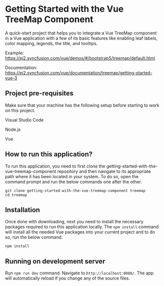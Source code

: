 # Getting Started with the Vue TreeMap Component

A quick-start project that helps you to integrate a Vue TreeMap component in a Vue application with a few of its basic features like enabling leaf labels, color mapping, legends, the title, and tooltips.  
 
Example: https://ej2.syncfusion.com/vue/demos/#/bootstrap5/treemap/default.html

Documentation: https://ej2.syncfusion.com/vue/documentation/treemap/getting-started-vue-3


## Project pre-requisites
Make sure that your machine has the following setup before starting to work on this project.

Visual Studio Code

Node.js

Vue

## How to run this application?
To run this application, you need to first clone the getting-started-with-the-vue-treemap-component repository and then navigate to its appropriate path where it has been located in your system.
To do so, open the command prompt and run the below commands one after the other.
```
git clone getting-started-with-the-vue-treemap-component treemap
cd treemap
```
## Installation
Once done with downloading, next you need to install the necessary packages required to run this application locally. The `npm install` command will install all the needed Vue packages into your current project and to do so, run the below command.
```
npm install
```
## Running on development server
Run `npm run dev` command. Navigate to `http://localhost:8080/`. The app will automatically reload if you change any of the source files.